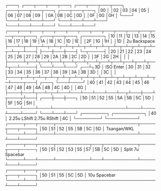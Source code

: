 ┌───┐   ┌───┬───┬───┬───┐ ┌───┬───┬───┬───┐ ┌───┬───┬───┬───┐ ┌───┬───┬───┐
│00 │   │02 │03 │04 │05 │ │06 │07 │08 │09 │ │0A │0B │0C │0D │ │0F │0G │0H │
└───┘   └───┴───┴───┴───┘ └───┴───┴───┴───┘ └───┴───┴───┴───┘ └───┴───┴───┘
┌───┬───┬───┬───┬───┬───┬───┬───┬───┬───┬───┬───┬───┬───┬───┐ ┌───┬───┬───┐     ┌───────┐
│10 │11 │12 │13 │14 │15 │16 │17 │18 │19 │1A │1B │1C │1D │1E │ │2F │1G │1H │     │1D     │ 2u Backspace
├───┴─┬─┴─┬─┴─┬─┴─┬─┴─┬─┴─┬─┴─┬─┴─┬─┴─┬─┴─┬─┴─┬─┴─┬─┴─┬─┴───┤ ├───┼───┼───┤     └─┬─────┤
│20   │21 │22 │23 │24 │25 │26 │27 │28 │29 │2A │2B │2C │2D   │ │3F │2G │2H │       │     │
├─────┴┬──┴┬──┴┬──┴┬──┴┬──┴┬──┴┬──┴┬──┴┬──┴┬──┴┬──┴┬──┴─────┤ └───┴───┴───┘    ┌──┴┐3D  │ ISO Enter
│30    │31 │32 │33 │34 │35 │36 │37 │38 │39 │3A │3B │3D      │                  │3C │    │
├────┬─┴─┬─┴─┬─┴─┬─┴─┬─┴─┬─┴─┬─┴─┬─┴─┬─┴─┬─┴─┬─┴─┬─┴────┬───┤     ┌───┐        └───┴────┘
│40  │41 │42 │43 │44 │45 │46 │47 │48 │49 │4A │4B │4C    │4D │     │4G │
├────┼───┴┬──┴─┬─┴───┴───┴───┴───┴───┴──┬┴───┼───┴┬────┬┴───┤ ┌───┼───┼───┐
│50  │51  │52  │55                      │5A  │5B  │5C  │5D  │ │5F │5G │5H │
└────┴────┴────┴────────────────────────┴────┴────┴────┴────┘ └───┴───┴───┘
┌────────┐                                       ┌──────────┐
│40      │ 2.25u LShift             2.75u RShift │4C        │
└────────┘                                       └──────────┘
┌─────┬───┬─────┬───────────────────────────┬─────┬───┬─────┐
│50   │51 │52   │55                         │5B   │5C │5D   │ Tsangan/WKL
└─────┴───┴─────┴───────────────────────────┴─────┴───┴─────┘
┌─────┬───┬─────┬───────────┬───┬───────────┬─────┬───┬─────┐
│50   │51 │52   │53         │55 │57         │5B   │5C │5D   │ Split 7u Spacebar
└─────┴───┴─────┴───────────┴───┴───────────┴─────┴───┴─────┘
┌─────┬───┬───────────────────────────────────────┬───┬─────┐
│50   │51 │55                                     │5C │5D   │ 10u Spacebar
└─────┴───┴───────────────────────────────────────┴───┴─────┘